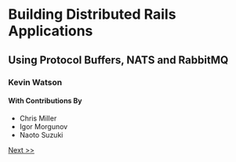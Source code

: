 # Building Distributed Rails Applications

## Using Protocol Buffers, NATS and RabbitMQ

### Kevin Watson

#### With Contributions By

* Chris Miller
* Igor Morgunov
* Naoto Suzuki

[Next >>](001-preface.md)
